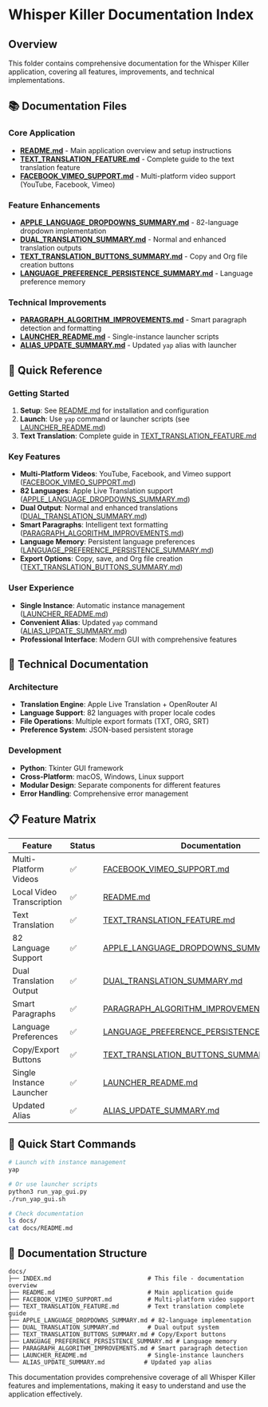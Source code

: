 # Whisper Killer Documentation Index

## Overview

This folder contains comprehensive documentation for the Whisper Killer application, covering all features, improvements, and technical implementations.

## 📚 **Documentation Files**

### **Core Application**
- **[README.md](README.md)** - Main application overview and setup instructions
- **[TEXT_TRANSLATION_FEATURE.md](TEXT_TRANSLATION_FEATURE.md)** - Complete guide to the text translation feature
- **[FACEBOOK_VIMEO_SUPPORT.md](FACEBOOK_VIMEO_SUPPORT.md)** - Multi-platform video support (YouTube, Facebook, Vimeo)

### **Feature Enhancements**
- **[APPLE_LANGUAGE_DROPDOWNS_SUMMARY.md](APPLE_LANGUAGE_DROPDOWNS_SUMMARY.md)** - 82-language dropdown implementation
- **[DUAL_TRANSLATION_SUMMARY.md](DUAL_TRANSLATION_SUMMARY.md)** - Normal and enhanced translation outputs
- **[TEXT_TRANSLATION_BUTTONS_SUMMARY.md](TEXT_TRANSLATION_BUTTONS_SUMMARY.md)** - Copy and Org file creation buttons
- **[LANGUAGE_PREFERENCE_PERSISTENCE_SUMMARY.md](LANGUAGE_PREFERENCE_PERSISTENCE_SUMMARY.md)** - Language preference memory

### **Technical Improvements**
- **[PARAGRAPH_ALGORITHM_IMPROVEMENTS.md](PARAGRAPH_ALGORITHM_IMPROVEMENTS.md)** - Smart paragraph detection and formatting
- **[LAUNCHER_README.md](LAUNCHER_README.md)** - Single-instance launcher scripts
- **[ALIAS_UPDATE_SUMMARY.md](ALIAS_UPDATE_SUMMARY.md)** - Updated `yap` alias with launcher

## 🎯 **Quick Reference**

### **Getting Started**
1. **Setup**: See [README.md](README.md) for installation and configuration
2. **Launch**: Use `yap` command or launcher scripts (see [LAUNCHER_README.md](LAUNCHER_README.md))
3. **Text Translation**: Complete guide in [TEXT_TRANSLATION_FEATURE.md](TEXT_TRANSLATION_FEATURE.md)

### **Key Features**
- **Multi-Platform Videos**: YouTube, Facebook, and Vimeo support ([FACEBOOK_VIMEO_SUPPORT.md](FACEBOOK_VIMEO_SUPPORT.md))
- **82 Languages**: Apple Live Translation support ([APPLE_LANGUAGE_DROPDOWNS_SUMMARY.md](APPLE_LANGUAGE_DROPDOWNS_SUMMARY.md))
- **Dual Output**: Normal and enhanced translations ([DUAL_TRANSLATION_SUMMARY.md](DUAL_TRANSLATION_SUMMARY.md))
- **Smart Paragraphs**: Intelligent text formatting ([PARAGRAPH_ALGORITHM_IMPROVEMENTS.md](PARAGRAPH_ALGORITHM_IMPROVEMENTS.md))
- **Language Memory**: Persistent language preferences ([LANGUAGE_PREFERENCE_PERSISTENCE_SUMMARY.md](LANGUAGE_PREFERENCE_PERSISTENCE_SUMMARY.md))
- **Export Options**: Copy, save, and Org file creation ([TEXT_TRANSLATION_BUTTONS_SUMMARY.md](TEXT_TRANSLATION_BUTTONS_SUMMARY.md))

### **User Experience**
- **Single Instance**: Automatic instance management ([LAUNCHER_README.md](LAUNCHER_README.md))
- **Convenient Alias**: Updated `yap` command ([ALIAS_UPDATE_SUMMARY.md](ALIAS_UPDATE_SUMMARY.md))
- **Professional Interface**: Modern GUI with comprehensive features

## 🔧 **Technical Documentation**

### **Architecture**
- **Translation Engine**: Apple Live Translation + OpenRouter AI
- **Language Support**: 82 languages with proper locale codes
- **File Operations**: Multiple export formats (TXT, ORG, SRT)
- **Preference System**: JSON-based persistent storage

### **Development**
- **Python**: Tkinter GUI framework
- **Cross-Platform**: macOS, Windows, Linux support
- **Modular Design**: Separate components for different features
- **Error Handling**: Comprehensive error management

## 📋 **Feature Matrix**

| Feature | Status | Documentation |
|---------|--------|---------------|
| Multi-Platform Videos | ✅ | [FACEBOOK_VIMEO_SUPPORT.md](FACEBOOK_VIMEO_SUPPORT.md) |
| Local Video Transcription | ✅ | [README.md](README.md) |
| Text Translation | ✅ | [TEXT_TRANSLATION_FEATURE.md](TEXT_TRANSLATION_FEATURE.md) |
| 82 Language Support | ✅ | [APPLE_LANGUAGE_DROPDOWNS_SUMMARY.md](APPLE_LANGUAGE_DROPDOWNS_SUMMARY.md) |
| Dual Translation Output | ✅ | [DUAL_TRANSLATION_SUMMARY.md](DUAL_TRANSLATION_SUMMARY.md) |
| Smart Paragraphs | ✅ | [PARAGRAPH_ALGORITHM_IMPROVEMENTS.md](PARAGRAPH_ALGORITHM_IMPROVEMENTS.md) |
| Language Preferences | ✅ | [LANGUAGE_PREFERENCE_PERSISTENCE_SUMMARY.md](LANGUAGE_PREFERENCE_PERSISTENCE_SUMMARY.md) |
| Copy/Export Buttons | ✅ | [TEXT_TRANSLATION_BUTTONS_SUMMARY.md](TEXT_TRANSLATION_BUTTONS_SUMMARY.md) |
| Single Instance Launcher | ✅ | [LAUNCHER_README.md](LAUNCHER_README.md) |
| Updated Alias | ✅ | [ALIAS_UPDATE_SUMMARY.md](ALIAS_UPDATE_SUMMARY.md) |

## 🚀 **Quick Start Commands**

```bash
# Launch with instance management
yap

# Or use launcher scripts
python3 run_yap_gui.py
./run_yap_gui.sh

# Check documentation
ls docs/
cat docs/README.md
```

## 📖 **Documentation Structure**

```
docs/
├── INDEX.md                           # This file - documentation overview
├── README.md                          # Main application guide
├── FACEBOOK_VIMEO_SUPPORT.md          # Multi-platform video support
├── TEXT_TRANSLATION_FEATURE.md        # Text translation complete guide
├── APPLE_LANGUAGE_DROPDOWNS_SUMMARY.md # 82-language implementation
├── DUAL_TRANSLATION_SUMMARY.md        # Dual output system
├── TEXT_TRANSLATION_BUTTONS_SUMMARY.md # Copy/Export buttons
├── LANGUAGE_PREFERENCE_PERSISTENCE_SUMMARY.md # Language memory
├── PARAGRAPH_ALGORITHM_IMPROVEMENTS.md # Smart paragraph detection
├── LAUNCHER_README.md                 # Single-instance launchers
└── ALIAS_UPDATE_SUMMARY.md           # Updated yap alias
```

This documentation provides comprehensive coverage of all Whisper Killer features and implementations, making it easy to understand and use the application effectively. 